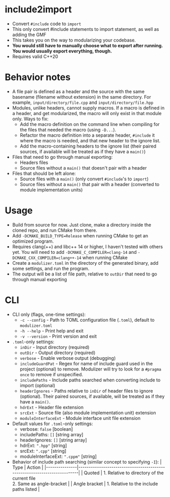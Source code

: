 # include2import
- Convert ```#include``` code to ```import```
- This only convert #include statements to import statement, as well as adding the GMF
- This takes you on the way to modularizing your codebase.
- **You would still have to manually choose what to export after running. You would usually export everything, though.**
- Requires valid C++20

# Behavior notes
- A file pair is defined as a header and the source with the same basename (filename without extension) in the same directory. For example, ```input/directory/file.cpp``` and ```input/directory/file.hpp```
- Modules, unlike headers, cannot supply macros. If a macro is defined in a header, and get modularized, the macro will only exist in that module only. Ways to fix:
    - Add the macro definition on the command line when compiling for the files that needed the macro (using ```-D...```).
    - Refactor the macro definition into a separate header, ```#include``` it where the macro is needed, and that new header to the ignore list.
    - Add the macro-containing headers to the ignore list (their paired sources, if available will be treated as if they have a ```main()```)
- Files that need to go through manual exporting:
    - Headers files
    - Source files without a ```main()``` that doesn't pair with a header
- Files that should be left alone:
    - Source files with a ```main()``` (only convert ```#include```'s to ```import```)
    - Source files without a ```main()``` that pair with a header (converted to module implementation units)

# Usage
- Build from source for now. Just clone, make a directory inside the cloned repo, and run CMake from there.
- Add ```-DCMAKE_BUILD_TYPE=Release``` when running CMake to get an optimized program.
- Requires clang(++) and libc++ 14 or higher, I haven't tested with others yet. You will need to add  ```-DCMAKE_C_COMPILER=clang-14``` and ```-DCMAKE_CXX_COMPILER=clang++-14``` when running CMake
- Create a ```modulizer.toml``` in the directory of the generated binary, add some settings, and run the program.
- The output will be a list of file path, relative to ```outDir``` that need to go through manual exporting

# CLI
  - CLI only (flags, one-time settings):
      -  ```-c --config``` - Path to TOML configuration file (```.toml```), default to ```modulizer.toml```
      -  ```-h --help``` - Print help and exit
      -  ```-v --version``` - Print version and exit
  - ```.toml```-only settings:
      - ```inDir``` - Input directory (required)
      - ```outDir``` - Output directory (required)
      - ```verbose``` - Enable verbose output (debugging)
      - ```includeGuardPat``` - Regex for name of include guard used in the project (optional) to remove. Modulizer will try to look for a ```#pragma once``` to remove if unspecified.
      - ```includePaths``` - Include paths searched when converting include to import (optional)
      - ```headerIgnores``` - Paths relative to ```inDir``` of header files to ignore (optional). Their paired sources, if available, will be treated as if they have a ```main()```.
      - ```hdrExt``` - Header file extension
      - ```srcExt``` - Source file (also module implementation unit) extension
      - ```moduleInterfaceExt``` - Module interface unit file extension
  - Default values for ```.toml```-only settings:
      - verbose: ```false``` [boolean]
      - includePaths: ```[]``` [string array]
      - headerIgnores: ```[]``` [string array]
      - hdrExt: ```".hpp"``` [string]
      - srcExt: ```".cpp"``` [string]
      - moduleInterfaceExt: ```".cppm"``` [string]
  - Behavior of include path searching (similar concept to specifying ```-I```):
| Type          | Action                                                                   |
|---------------|--------------------------------------------------------------------------|
| Quoted        | 1. Relative to directory of the current file<br>2. Same as angle-bracket |
| Angle bracket | 1. Relative to the include paths listed                                  |